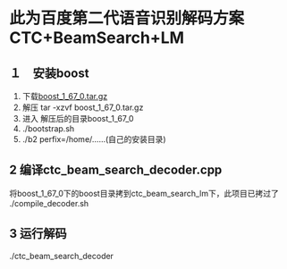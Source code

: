 此为百度第二代语音识别解码方案 CTC+BeamSearch+LM
===============================================

１　安装boost<br>
-------------
  1) 下载[boost_1_67_0.tar.gz](https://dl.bintray.com/boostorg/release/1.67.0/source/boost_1_67_0.tar.gz)<br>
  2) 解压 tar -xzvf boost_1_67_0.tar.gz<br>
  3) 进入 解压后的目录boost_1_67_0<br>
  4) ./bootstrap.sh<br>
  5) ./b2 perfix=/home/……(自己的安装目录)<br>
  
2 编译ctc_beam_search_decoder.cpp
---------------------------------
  将boost_1_67_0下的boost目录拷到ctc_beam_search_lm下，此项目已拷过了<br>
  ./compile_decoder.sh<br>
  
3 运行解码
----------
./ctc_beam_search_decoder
